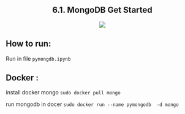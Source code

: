  <h2 align="center">6.1. MongoDB Get Started</h2>
  <p align="center" ><img src = "https://skillicons.dev/icons?i=py,mongodb,docker"></p>


## How to run:

Run in file  ``pymongdb.ipynb``

## Docker :
install docker mongo 
``
sudo docker pull mongo
``

run mongodb in docer
``
sudo docker run --name pymongodb  -d mongo
``
